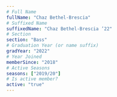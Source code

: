 ```yaml
---
# Full Name
fullName: "Chaz Bethel-Brescia"
# Suffixed Name
suffixedName: "Chaz Bethel-Brescia ’22"
# Section
section: "Bass"
# Graduation Year (or name suffix)
gradYear: "2022"
# Year Joined
memberSince: "2018"
# Active Seasons
seasons: ["2019/20"]
# Is active member?
active: "true"
---
```


